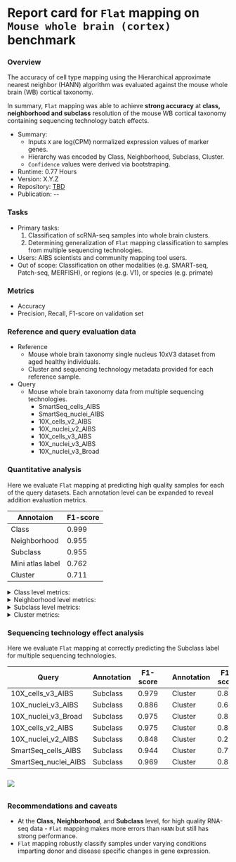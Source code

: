 # Report card for `Flat` mapping on `Mouse whole brain (cortex)` benchmark

### Overview

The accuracy of cell type mapping using the Hierarchical approximate nearest neighbor (HANN) algorithm was evaluated against the mouse whole brain (WB) cortical taxonomy.

In summary, `Flat` mapping was able to achieve **strong accuracy** at **class, neighborhood and subclass** resolution of the mouse WB cortical taxonomy containing sequencing technology batch effects.

- Summary:
    - Inputs `X` are log(CPM) normalized expression values of marker genes.
    - Hierarchy was encoded by Class, Neighborhood, Subclass, Cluster.
    - `Confidence` values were derived via bootstraping.
 - Runtime: 0.77 Hours
 - Version: X.Y.Z
 - Repository: [TBD](TBD)
 - Publication: --

### Tasks
 - Primary tasks:
    1. Classification of scRNA-seq samples into whole brain clusters.
    2. Determining generalization of `Flat` mapping classification to samples from multiple sequencing technologies.
 - Users: AIBS scientists and community mapping tool users.
 - Out of scope: Classification on other modalities (e.g. SMART-seq, Patch-seq, MERFISH), or regions (e.g. V1), or species (e.g. primate)

### Metrics
 - Accuracy
 - Precision, Recall, F1-score on validation set

### Reference and query evaluation data
 - Reference
    - Mouse whole brain taxonomy single nucleus 10xV3 dataset from aged healthy individuals.
    - Cluster and sequencing technology metadata provided for each reference sample.
 - Query
    - Mouse whole brain taxonomy data from multiple sequencing technologies.
        - SmartSeq_cells_AIBS
        - SmartSeq_nuclei_AIBS
        - 10X_cells_v2_AIBS
        - 10X_nuclei_v2_AIBS
        - 10X_cells_v3_AIBS
        - 10X_nuclei_v3_AIBS
        - 10X_nuclei_v3_Broad

### Quantitative analysis

Here we evaluate `Flat` mapping at predicting high quality samples for each of the query datasets. Each annotation level can be expanded to reveal addition evaluation metrics.

Annotaion | F1-score
--- | ---
Class | 0.999
Neighborhood | 0.955
Subclass | 0.955
Mini atlas label | 0.762
Cluster | 0.711

<details>
<summary> Class level metrics: </summary>

1. Label-wise F1-score<br>
<img align='center' style="padding:10px 0px 10px 0px; border-radius: 0%" src="../assets/Mouse_WB/FLAT/Ground_truth_class_HANN_WB_class_F1_score.png"/>

2. Confidence values for correctly and incorrectly assigned labels<br>
<img align='center' style="padding:10px 0px 10px 0px; border-radius: 0%" src="../assets/Mouse_WB/FLAT/Ground_truth_class_HANN_WB_class_conf_box.png"/>

3. Label-wise recall<br>
<img align='center' style="padding:10px 0px 10px 0px; border-radius: 0%" src="../assets/Mouse_WB/FLAT/Ground_truth_class_HANN_WB_class_recall.png"/>

4. Label-wise precision<br>
<img align='center' style="padding:10px 0px 10px 0px; border-radius: 0%" src="../assets/Mouse_WB/FLAT/Ground_truth_class_HANN_WB_class_precision.png"/>

5. Confusion matrix (row-normalized)<br><img align='center' style="padding:10px 0px 10px 0px; border-radius: 0%" src="../assets/Mouse_WB/FLAT/Ground_truth_class_HANN_WB_class_conf_mat.png"/>

</details>

<details>
<summary> Neighborhood level metrics: </summary>

1. Label-wise F1-score<br>
<img align='center' style="padding:10px 0px 10px 0px; border-radius: 0%" src="../assets/Mouse_WB/FLAT/Ground_truth_neighborhood_HANN_WB_neighborhood_F1_score.png"/>

2. Confidence values for correctly and incorrectly assigned labels<br>
<img align='center' style="padding:10px 0px 10px 0px; border-radius: 0%" src="../assets/Mouse_WB/FLAT/Ground_truth_neighborhood_HANN_WB_neighborhood_conf_box.png"/>

3. Label-wise recall<br>
<img align='center' style="padding:10px 0px 10px 0px; border-radius: 0%" src="../assets/Mouse_WB/FLAT/Ground_truth_neighborhood_HANN_WB_neighborhood_recall.png"/>

4. Label-wise precision<br>
<img align='center' style="padding:10px 0px 10px 0px; border-radius: 0%" src="../assets/Mouse_WB/FLAT/Ground_truth_neighborhood_HANN_WB_neighborhood_precision.png"/>

5. Confusion matrix (row-normalized)<br>
<img align='center' style="padding:10px 0px 10px 0px; border-radius: 0%" src="../assets/Mouse_WB/FLAT/Ground_truth_neighborhood_HANN_WB_neighborhood_conf_mat.png"/>

</details>


<details>
<summary> Subclass level metrics: </summary>

1. Label-wise F1-score<br>
<img align='center' style="padding:10px 0px 10px 0px; border-radius: 0%" src="../assets/Mouse_WB/FLAT/Ground_truth_subclass_HANN_WB_subclass_F1_score.png"/>

2. Confidence values for correctly and incorrectly assigned labels<br>
<img align='center' style="padding:10px 0px 10px 0px; border-radius: 0%" src="../assets/Mouse_WB/FLAT/Ground_truth_subclass_HANN_WB_subclass_conf_box.png"/>

3. Label-wise recall<br>
<img align='center' style="padding:10px 0px 10px 0px; border-radius: 0%" src="../assets/Mouse_WB/FLAT/Ground_truth_subclass_HANN_WB_subclass_recall.png"/>

4. Label-wise precision<br>
<img align='center' style="padding:10px 0px 10px 0px; border-radius: 0%" src="../assets/Mouse_WB/FLAT/Ground_truth_subclass_HANN_WB_subclass_precision.png"/>

5. Confusion matrix (row-normalized)<br>
<img align='center' style="padding:10px 0px 10px 0px; border-radius: 0%" src="../assets/Mouse_WB/FLAT/Ground_truth_subclass_HANN_WB_subclass_conf_mat.png"/>

</details>

<details>
<summary> Cluster metrics: </summary>

1. Label-wise F1-score<br>
<img align='center' style="padding:10px 0px 10px 0px; border-radius: 0%" src="../assets/Mouse_WB/FLAT/gt_cl_HANN_WB_all_F1_score.png"/>

2. Confidence values for correctly and incorrectly assigned labels<br>
<img align='center' style="padding:10px 0px 10px 0px; border-radius: 0%" src="../assets/Mouse_WB/FLAT/gt_cl_HANN_WB_all_conf_box.png"/>

3. Label-wise recall<br>
<img align='center' style="padding:10px 0px 10px 0px; border-radius: 0%" src="../assets/Mouse_WB/FLAT/gt_cl_HANN_WB_all_recall.png"/>

4. Label-wise precision<br>
<img align='center' style="padding:10px 0px 10px 0px; border-radius: 0%" src="../assets/Mouse_WB/FLAT/gt_cl_HANN_WB_all_precision.png"/>

5. Confusion matrix (row-normalized)<br>
<img align='center' style="padding:10px 0px 10px 0px; border-radius: 0%" src="../assets/Mouse_WB/FLAT/gt_cl_HANN_WB_all_conf_mat.png"/>

</details>

### Sequencing technology effect analysis

Here we evaluate `Flat` mapping at correctly predicting the Subclass label for multiple sequencing technologies.

Query | Annotation | F1-score | | Annotation | F1-score          
--- | --- | --- | --- | --- | ---                  
10X_cells_v3_AIBS | Subclass | 0.979 | | Cluster | 0.869    
10X_nuclei_v3_AIBS | Subclass | 0.886 | | Cluster | 0.665
10X_nuclei_v3_Broad | Subclass | 0.975 | | Cluster | 0.849
10X_cells_v2_AIBS | Subclass | 0.975 | | Cluster | 0.837
10X_nuclei_v2_AIBS | Subclass | 0.848 | | Cluster | 0.256
SmartSeq_cells_AIBS | Subclass | 0.944 | | Cluster | 0.752
SmartSeq_nuclei_AIBS | Subclass | 0.969 | | Cluster | 0.811

<img align='center' style="padding:10px 0px 10px 0px; border-radius: 0%" src="../assets/Mouse_WB/FLAT/Ground_truth_subclass_HANN_WB_subclass_cond_conf_box.png"/>

### Recommendations and caveats
 - At the **Class**, **Neighborhood**, and **Subclass** level, for high quality RNA-seq data - `Flat` mapping makes more errors than `HANN` but still has strong performance.
 - `Flat` mapping robustly classify samples under varying conditions imparting donor and disease specific changes in gene expression.
